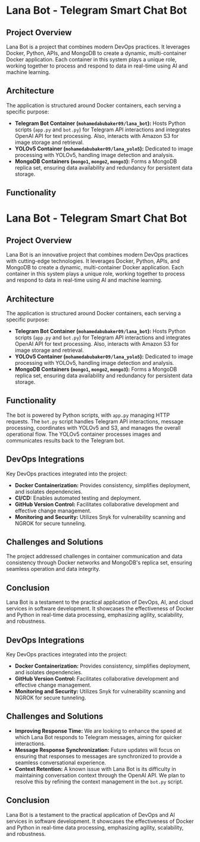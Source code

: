 # Lana Bot - Telegram Smart Chat Bot

## Project Overview

Lana Bot is a project that combines modern DevOps practices. It leverages Docker, Python, APIs, and MongoDB to create a dynamic, multi-container Docker application. Each container in this system plays a unique role, working together to process and respond to data in real-time using AI and machine learning.

## Architecture

The application is structured around Docker containers, each serving a specific purpose:

- **Telegram Bot Container (`mohamedabubaker09/lana_bot`):** Hosts Python scripts (`app.py` and `bot.py`) for Telegram API interactions and integrates OpenAI API for text processing. Also, interacts with Amazon S3 for image storage and retrieval.
- **YOLOv5 Container (`mohamedabubaker09/lana_yolo5`):** Dedicated to image processing with YOLOv5, handling image detection and analysis.
- **MongoDB Containers (`mongo1`, `mongo2`, `mongo3`):** Forms a MongoDB replica set, ensuring data availability and redundancy for persistent data storage.

## Functionality

# Lana Bot - Telegram Smart Chat Bot

## Project Overview

Lana Bot is an innovative project that combines modern DevOps practices with cutting-edge technologies. It leverages Docker, Python, APIs, and MongoDB to create a dynamic, multi-container Docker application. Each container in this system plays a unique role, working together to process and respond to data in real-time using AI and machine learning.

## Architecture

The application is structured around Docker containers, each serving a specific purpose:

- **Telegram Bot Container (`mohamedabubaker09/lana_bot`):** Hosts Python scripts (`app.py` and `bot.py`) for Telegram API interactions and integrates OpenAI API for text processing. Also, interacts with Amazon S3 for image storage and retrieval.
- **YOLOv5 Container (`mohamedabubaker09/lana_yolo5`):** Dedicated to image processing with YOLOv5, handling image detection and analysis.
- **MongoDB Containers (`mongo1`, `mongo2`, `mongo3`):** Forms a MongoDB replica set, ensuring data availability and redundancy for persistent data storage.

## Functionality

The bot is powered by Python scripts, with `app.py` managing HTTP requests. The `bot.py` script handles Telegram API interactions, message processing, coordinates with YOLOv5 and S3, and manages the overall operational flow. The YOLOv5 container processes images and communicates results back to the Telegram bot.

## DevOps Integrations

Key DevOps practices integrated into the project:

- **Docker Containerization:** Provides consistency, simplifies deployment, and isolates dependencies.
- **CI/CD:** Enables automated testing and deployment.
- **GitHub Version Control:** Facilitates collaborative development and effective change management.
- **Monitoring and Security:** Utilizes Snyk for vulnerability scanning and NGROK for secure tunneling.

## Challenges and Solutions

The project addressed challenges in container communication and data consistency through Docker networks and MongoDB's replica set, ensuring seamless operation and data integrity.

## Conclusion

Lana Bot is a testament to the practical application of DevOps, AI, and cloud services in software development. It showcases the effectiveness of Docker and Python in real-time data processing, emphasizing agility, scalability, and robustness.


## DevOps Integrations

Key DevOps practices integrated into the project:

- **Docker Containerization:** Provides consistency, simplifies deployment, and isolates dependencies.
- **GitHub Version Control:** Facilitates collaborative development and effective change management.
- **Monitoring and Security:** Utilizes Snyk for vulnerability scanning and NGROK for secure tunneling.

## Challenges and Solutions

- **Improving Response Time:** We are looking to enhance the speed at which Lana Bot responds to Telegram messages, aiming for quicker interactions.
- **Message Response Synchronization:** Future updates will focus on ensuring that responses to messages are synchronized to provide a seamless conversational experience.
- **Context Retention:** A known issue with Lana Bot is its difficulty in maintaining conversation context through the OpenAI API. We plan to resolve this by refining the context management in the `bot.py` script.

## Conclusion

Lana Bot is a testament to the practical application of DevOps and AI services in software development. It showcases the effectiveness of Docker and Python in real-time data processing, emphasizing agility, scalability, and robustness.


